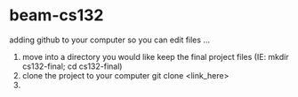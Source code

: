# beam-cs132
adding github to your computer so you can edit files ...
1) move into a directory you would like keep the final project files (IE: mkdir cs132-final; cd cs132-final)
2) clone the project to your computer 
  git clone <link_here>
3) 
